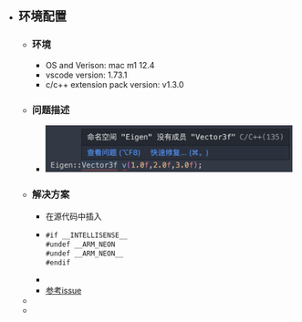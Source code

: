 - ## 环境配置
	- ### 环境
		- OS and Verison: mac m1 12.4
		- vscode version: 1.73.1
		- c/c++ extension pack version: v1.3.0
	- ### 问题描述
		- ![问题.png](../assets/问题_1670477052948_0.png)
	- ### 解决方案
		- 在源代码中插入
		- ```code
		  #if __INTELLISENSE__
		  #undef __ARM_NEON
		  #undef __ARM_NEON__
		  #endif
		  ```
		-
		- [参考issue](https://github.com/microsoft/vscode-cpptools/issues/7413)
	-
	-